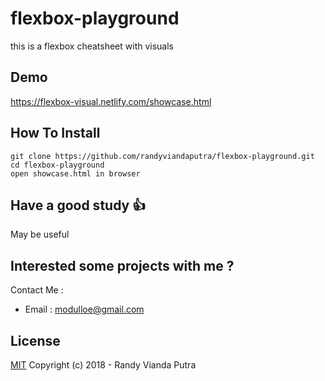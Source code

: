 # flexbox-playground
this is a flexbox cheatsheet with visuals

## Demo 
https://flexbox-visual.netlify.com/showcase.html

## How To Install
```
git clone https://github.com/randyviandaputra/flexbox-playground.git
cd flexbox-playground
open showcase.html in browser
```

## Have a good study :+1:
May be useful

## Interested some projects with me ?
Contact Me :
- Email : modulloe@gmail.com

## License
[MIT](http://opensource.org/licenses/MIT)
Copyright (c) 2018 - Randy Vianda Putra
